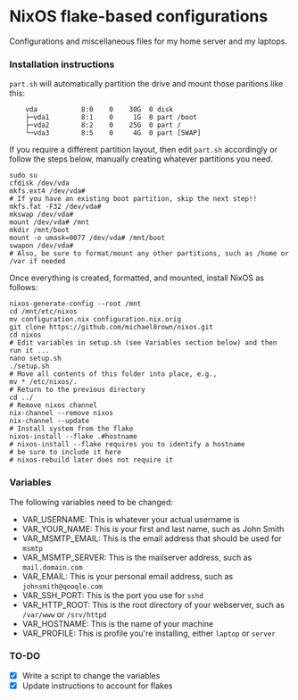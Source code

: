 # NixOS flake-based configurations

Configurations and miscellaneous files for my home server and my laptops.

### Installation instructions

`part.sh` will automatically partition the drive and mount those paritions like this:

```
	vda           8:0    0    30G  0 disk 
	├─vda1        8:1    0     1G  0 part /boot
	├─vda2        8:2    0    25G  0 part /
	└─vda3        8:5    0     4G  0 part [SWAP]
```

If you require a different partition layout, then edit `part.sh` accordingly or follow the steps below, manually creating whatever partitions you need.

```
sudo su
cfdisk /dev/vda
mkfs.ext4 /dev/vda#
# If you have an existing boot partition, skip the next step!!
mkfs.fat -F32 /dev/vda#
mkswap /dev/vda#
mount /dev/vda# /mnt
mkdir /mnt/boot
mount -o umask=0077 /dev/vda# /mnt/boot
swapon /dev/vda#
# Also, be sure to format/mount any other partitions, such as /home or /var if needed
```

Once everything is created, formatted, and mounted, install NixOS as follows:

```
nixos-generate-config --root /mnt
cd /mnt/etc/nixos
mv configuration.nix configuration.nix.orig
git clone https://github.com/michael8rown/nixos.git
cd nixos
# Edit variables in setup.sh (see Variables section below) and then run it ...
nano setup.sh
./setup.sh
# Move all contents of this folder into place, e.g.,
mv * /etc/nixos/.
# Return to the previous directory
cd ../
# Remove nixos channel
nix-channel --remove nixos
nix-channel --update
# Install system from the flake
nixos-install --flake .#hostname
# nixos-install --flake requires you to identify a hostname
# be sure to include it here
# nixos-rebuild later does not require it
```

### Variables

The following variables need to be changed:

- VAR_USERNAME: This is whatever your actual username is
- VAR_YOUR_NAME: This is your first and last name, such as John Smith
- VAR_MSMTP_EMAIL: This is the email address that should be used for `msmtp`
- VAR_MSMTP_SERVER: This is the mailserver address, such as `mail.domain.com`
- VAR_EMAIL: This is your personal email address, such as `johnsmith@qooqle.com`
- VAR_SSH_PORT: This is the port you use for `sshd`
- VAR_HTTP_ROOT: This is the root directory of your webserver, such as `/var/www` or `/srv/httpd`
- VAR_HOSTNAME: This is the name of your machine
- VAR_PROFILE: This is profile you're installing, either `laptop` or `server`

### TO-DO

- [x] Write a script to change the variables
- [x] Update instructions to account for flakes
